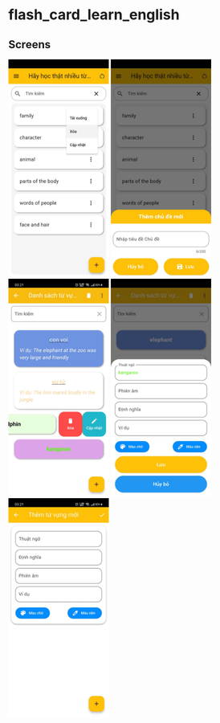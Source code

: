 # flash_card_learn_english
## Screens

<img src="assets/images/home_topics.jpg" width="200"> <img src="assets/images/add_topic.jpg" width="200"> <img src="assets/images/list_vacabulary.jpg" width="200"> <img src="assets/images/edit_vocabulary.jpg" width="200"> <img src="assets/images/add_vocabulary.jpg" width="200">

